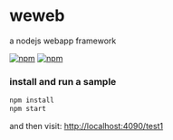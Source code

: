 # weweb
a nodejs webapp framework

[![npm](https://img.shields.io/npm/v/weweb.svg?style=flat-square)](https://www.npmjs.com/package/weweb)
[![npm](https://img.shields.io/npm/dt/weweb.svg?style=flat-square)](https://www.npmjs.com/package/weweb)
### install and run a sample

```bash
npm install
npm start
```

and then visit: [http://localhost:4090/test1](http://localhost:4090/test1)

